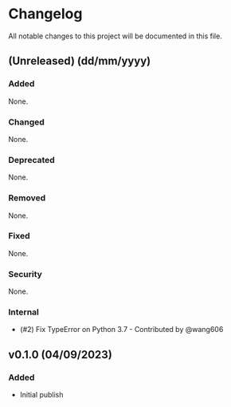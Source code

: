 # Changelog
All notable changes to this project will be documented in this file.

## (Unreleased) (dd/mm/yyyy)
### Added
None.

### Changed
None.

### Deprecated
None.

### Removed
None.

### Fixed
None.

### Security
None.

### Internal
- (#2) Fix TypeError on Python 3.7 - Contributed by @wang606

## v0.1.0 (04/09/2023)
### Added
- Initial publish
